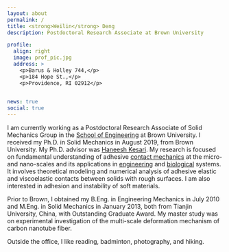```yaml
---
layout: about
permalink: /
title: <strong>Weilin</strong> Deng
description: Postdoctoral Research Associate at Brown University

profile:
  align: right
  image: prof_pic.jpg
  address: >
    <p>Barus & Holley 744,</p>
    <p>184 Hope St.,</p>
    <p>Providence, RI 02912</p>
    

news: true
social: true
---
```


I am currently working as a Postdoctoral Research Associate
of Solid Mechanics Group
in the [School of Engineering](https://www.brown.edu/academics/engineering)
at Brown University.
I received my Ph.D. in Solid Mechanics in August 2019, from Brown University.
My Ph.D. advisor was [Haneesh Kesari](https://vivo.brown.edu/display/hkesari).
My research is focused on fundamental understanding of adhesive [contact mechanics](https://en.wikipedia.org/wiki/Contact_mechanics) at the micro- and nano-scales and its applications in [engineering](https://en.wikipedia.org/wiki/Atomic_force_microscopy) and [biological](https://en.wikipedia.org/wiki/Synthetic_setae) systems.
It involves theoretical modeling and numerical analysis of adhesive elastic and viscoelastic contacts between solids with rough surfaces.
I am also interested in adhesion and instability of soft materials.


Prior to Brown, I obtained my B.Eng. in Engineering Mechanics in July 2010
and M.Eng. in Solid Mechanics in January 2013, both from Tianjin University, China, with Outstanding Graduate Award. 
My master study was on experimental investigation of the multi-scale deformation mechanism of carbon nanotube fiber.

Outside the office, I like reading, badminton, photography, and hiking.

